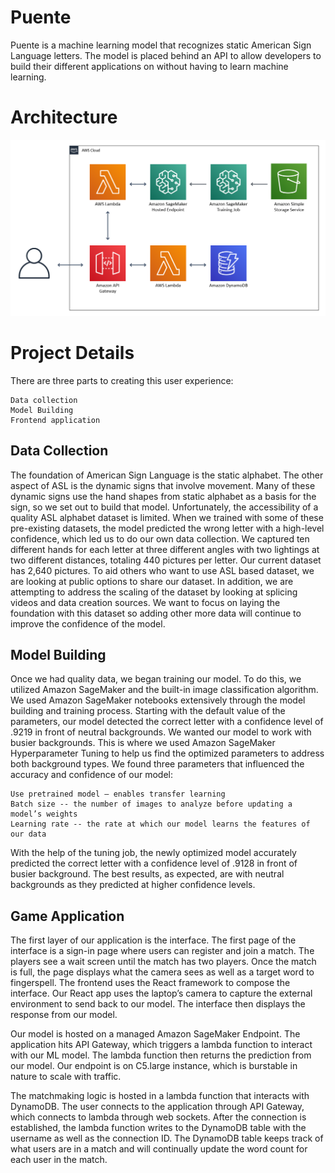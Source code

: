 # Puente

Puente is a machine learning model that recognizes static American Sign Language letters. The model is placed behind an API to allow developers to build their different applications on without having to learn machine learning. 

# Architecture
![](pictures/puente_architecture_new.PNG)

# Project Details
There are three parts to creating this user experience:

	Data collection
	Model Building
	Frontend application

## Data Collection
The foundation of American Sign Language is the static alphabet. The other aspect of ASL is the dynamic signs that involve movement. Many of these dynamic signs use the hand shapes from static alphabet as a basis for the sign, so we set out to build that model. Unfortunately, the accessibility of a quality ASL alphabet dataset is limited. When we trained with some of these pre-existing datasets, the model predicted the wrong letter with a high-level confidence, which led us to do our own data collection. We captured ten different hands for each letter at three different angles with two lightings at two different distances, totaling 440 pictures per letter. Our current dataset has 2,640 pictures. To aid others who want to use ASL based dataset, we are looking at public options to share our dataset. In addition, we are attempting to address the scaling of the dataset by looking at splicing videos and data creation sources. We want to focus on laying the foundation with this dataset so adding other more data will continue to improve the confidence of the model.

## Model Building
Once we had quality data, we began training our model. To do this, we utilized Amazon SageMaker and the built-in image classification algorithm. We used Amazon SageMaker notebooks extensively through the model building and training process. Starting with the default value of the parameters, our model detected the correct letter with a confidence level of .9219 in front of neutral backgrounds. We wanted our model to work with busier backgrounds. This is where we used Amazon SageMaker Hyperparameter Tuning to help us find the optimized parameters to address both background types. We found three parameters that influenced the accuracy and confidence of our model:

	Use pretrained model – enables transfer learning
	Batch size -- the number of images to analyze before updating a model’s weights
	Learning rate -- the rate at which our model learns the features of our data
	
With the help of the tuning job, the newly optimized model accurately predicted the correct letter with a confidence level of .9128 in front of busier background. The best results, as expected, are with neutral backgrounds as they predicted at higher confidence levels. 

## Game Application
The first layer of our application is the interface. The first page of the interface is a sign-in page where users can register and join a match. The players see a wait screen until the match has two players. Once the match is full, the page displays what the camera sees as well as a target word to fingerspell. The frontend uses the React framework to compose the interface. Our React app uses the laptop’s camera to capture the external environment to send back to our model. The interface then displays the response from our model. 

Our model is hosted on a managed Amazon SageMaker Endpoint. The application hits API Gateway, which triggers a lambda function to interact with our ML model. The lambda function then returns the prediction from our model. Our endpoint is on C5.large instance, which is burstable in nature to scale with traffic. 

The matchmaking logic is hosted in a lambda function that interacts with DynamoDB. The user connects to the application through API Gateway, which connects to lambda through web sockets. After the connection is established, the lambda function writes to the DynamoDB table with the username as well as the connection ID. The DynamoDB table keeps track of what users are in a match and will continually update the word count for each user in the match. 
